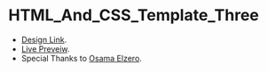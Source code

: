 # HTML_And_CSS_Template_Three
- [Design Link](https://elzerowebschool.github.io/HTML_And_CSS_Template_Three/).
- [Live Preveiw](https://ahmmedadel.github.io/HTML_And_CSS_Template_Three/).
- Special Thanks to [Osama Elzero](https://www.youtube.com/playlist?list=PLDoPjvoNmBAxuCSp2_-9LurPqRVwketnc).
